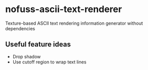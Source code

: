# nofuss-ascii-text-renderer
Texture-based ASCII text rendering information generator without dependencies

## Useful feature ideas
- Drop shadow
- Use cutoff region to wrap text lines
